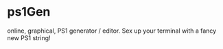 # ps1Gen
online, graphical, PS1 generator / editor. Sex up your terminal with a fancy new PS1 string!
